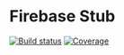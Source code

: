 # Firebase Stub
[![Build status](https://img.shields.io/travis/gustavohenke/firebase-stub.svg?style=flat-square)](https://travis-ci.org/gustavohenke/firebase-stub)
[![Coverage](https://img.shields.io/coveralls/github/gustavohenke/firebase-stub.svg?style=flat-square)](https://coveralls.io/github/gustavohenke/firebase-stub)
